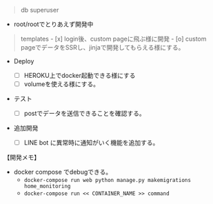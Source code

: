 

> db superuser

- root/rootでとりあえず開発中

> templates
    - [x] login後、custom pageに飛ぶ様に開発
    - [o] custom pageでデータをSSRし、jinjaで開発してもらえる様にする。


- Deploy
    
    - [ ] HEROKU上でdocker起動できる様にする
    - [ ] volumeを使える様にする。

- テスト
    - [ ] postでデータを送信できることを確認する。

- 追加開発
    - [ ] LINE bot に異常時に通知がいく機能を追加する。

【開発メモ】
- docker compose でdebugできる。 
    - `docker-compose run web python manage.py makemigrations home_monitoring`
    - `docker-compose run << CONTAINER_NAME >> command`